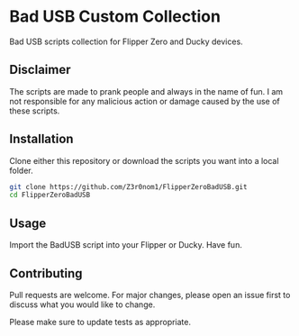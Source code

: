 # Bad USB Custom Collection

Bad USB scripts collection for Flipper Zero and Ducky devices. 

## Disclaimer

The scripts are made to prank people and always in the name of fun. I am not responsible for any malicious action or damage caused by the use of these scripts.

## Installation

Clone either this repository or download the scripts you want into a local folder.

```bash
git clone https://github.com/Z3r0nom1/FlipperZeroBadUSB.git
cd FlipperZeroBadUSB
```

## Usage

Import the BadUSB script into your Flipper or Ducky. 
Have fun.

## Contributing

Pull requests are welcome. For major changes, please open an issue first
to discuss what you would like to change.

Please make sure to update tests as appropriate.
